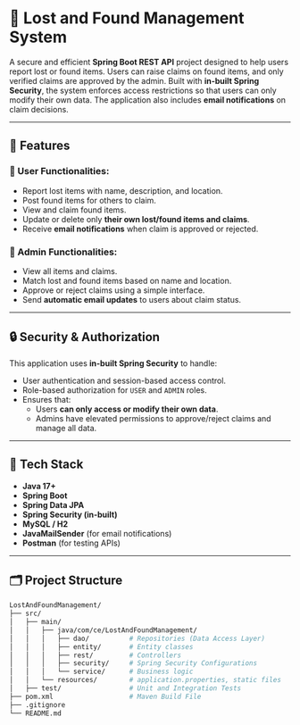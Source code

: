 # 🎒 Lost and Found Management System

A secure and efficient **Spring Boot REST API** project designed to help users report lost or found items. Users can raise claims on found items, and only verified claims are approved by the admin. Built with **in-built Spring Security**, the system enforces access restrictions so that users can only modify their own data. The application also includes **email notifications** on claim decisions.

---

## 📌 Features

### 👤 User Functionalities:
- Report lost items with name, description, and location.
- Post found items for others to claim.
- View and claim found items.
- Update or delete only **their own lost/found items and claims**.
- Receive **email notifications** when claim is approved or rejected.

### 🔐 Admin Functionalities:
- View all items and claims.
- Match lost and found items based on name and location.
- Approve or reject claims using a simple interface.
- Send **automatic email updates** to users about claim status.

---

## 🔒 Security & Authorization

This application uses **in-built Spring Security** to handle:
- User authentication and session-based access control.
- Role-based authorization for `USER` and `ADMIN` roles.
- Ensures that:
  - Users **can only access or modify their own data**.
  - Admins have elevated permissions to approve/reject claims and manage all data.

---

## 🧰 Tech Stack

- **Java 17+**
- **Spring Boot**
- **Spring Data JPA**
- **Spring Security (in-built)**
- **MySQL / H2**
- **JavaMailSender** (for email notifications)
- **Postman** (for testing APIs)

---

## 🗂 Project Structure

```bash
LostAndFoundManagement/
├── src/
│   ├── main/
│   │   ├── java/com/ce/LostAndFoundManagement/
│   │   │   ├── dao/          # Repositories (Data Access Layer)
│   │   │   ├── entity/       # Entity classes
│   │   │   ├── rest/         # Controllers
│   │   │   ├── security/     # Spring Security Configurations
│   │   │   └── service/      # Business logic
│   │   └── resources/        # application.properties, static files
│   ├── test/                 # Unit and Integration Tests
├── pom.xml                   # Maven Build File
├── .gitignore
└── README.md

